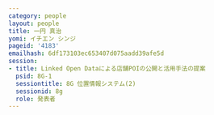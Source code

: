 ```yaml
---
category: people
layout: people
title: 一円 真治
yomi: イチエン シンジ
pageid: '4183'
emailhash: 6df173103ec653407d075aadd39afe5d
session:
- title: Linked Open Dataによる店舗POIの公開と活用手法の提案
  psid: 8G-1
  sessiontitle: 8G 位置情報システム(2)
  sessionid: 8g
  role: 発表者
---
```

